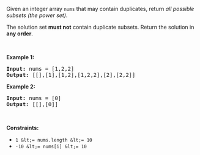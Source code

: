 Given an integer array `` nums `` that may contain duplicates, return _all possible subsets (the power set)_.

The solution set __must not__ contain duplicate subsets. Return the solution in __any order__.

&nbsp;

__Example 1:__

<pre><strong>Input:</strong> nums = [1,2,2]
<strong>Output:</strong> [[],[1],[1,2],[1,2,2],[2],[2,2]]
</pre>

__Example 2:__

<pre><strong>Input:</strong> nums = [0]
<strong>Output:</strong> [[],[0]]
</pre>

&nbsp;

__Constraints:__

*   `` 1 &lt;= nums.length &lt;= 10 ``
*   `` -10 &lt;= nums[i] &lt;= 10 ``